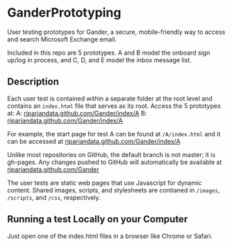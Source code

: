 GanderPrototyping
======

User testing prototypes for Gander, a secure, mobile-friendly way to access and search Microsoft Exchange email. 

Included in this repo are 5 prototypes. A and B model the onboard sign up/log in process, and C, D, and E model the inbox message list. 

Description
------------
Each user test is contained within a separate folder at the root level and contains an `index.html` 
file that serves as its root. Access the 5 prototypes at:
A: [ripariandata.github.com/Gander/index/A](ripariandata.github.com/Gander/index/A)
B: [ripariandata.github.com/Gander/index/A](ripariandata.github.com/Gander/index/A)

For example, the start page for test A can be found at `/A/index.html` and
it can be accessed at [ripariandata.github.com/Gander/index/A](ripariandata.github.com/Gander/index/A)

Unlike most repositories on GitHub, the default branch is not master; it is gh-pages. 
Any changes pushed to GitHub will automatically be available at [ripariandata.github.com/Gander](ripariandata.github.com/Gander)

The user tests are static web pages that use Javascript for dynamic content. 
Shared images, scripts, and stylesheets are contianed in `/images`, `/scripts`, and `/css`, respectively.

Running a test Locally on your Computer
---------------------------------------
Just open one of the index.html files in a browser like Chrome or Safari.
